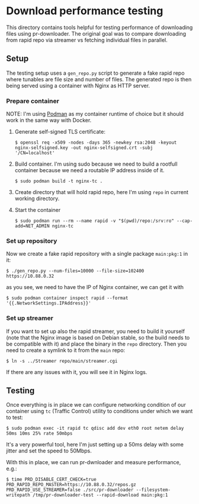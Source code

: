 Download performance testing
============================

This directory contains tools helpful for testing performance of downloading
files using pr-downloader. The original goal was to compare downloading from
rapid repo via streamer vs fetching individual files in parallel.

Setup
-----

The testing setup uses a `gen_repo.py` script to generate a fake rapid repo
where tunables are file size and number of files. The generated repo is then
being served using a container with Nginx as HTTP server.

### Prepare container

NOTE: I'm using [Podman](https://podman.io/) as my container runtime of choice
but it should work in the same way with Docker.

1. Generate self-signed TLS certificate:

   ```
   $ openssl req -x509 -nodes -days 365 -newkey rsa:2048 -keyout nginx-selfsigned.key -out nginx-selfsigned.crt -subj '/CN=localhost'
   ```

2. Build container. I'm using sudo because we need to build a rootfull container
   because we need a routable IP address inside of it.

   ```
   $ sudo podman build -t nginx-tc .
   ```

3. Create directory that will hold rapid repo, here I'm using `repo` in current
   working directory.
4. Start the container

   ```
   $ sudo podman run --rm --name rapid -v "$(pwd)/repo:/srv:ro" --cap-add=NET_ADMIN nginx-tc
   ```

### Set up repository

Now we create a fake rapid repository with a single package `main:pkg:1` in it:

```
$ ./gen_repo.py --num-files=10000 --file-size=102400 https://10.88.0.32
```

as you see, we need to have the IP of Nginx container, we can get it with

```
$ sudo podman container inspect rapid --format '{{.NetworkSettings.IPAddress}}'
```

### Set up streamer

If you want to set up also the rapid streamer, you need to build it yourself
(note that the Nginx image is based on Debian stable, so the build needs to be
compatible with it) and place the binary in the `repo` directory. Then you need
to create a symlink to it from the `main` repo:

```
$ ln -s ../Streamer repo/main/streamer.cgi
```

If there are any issues with it, you will see it in Nginx logs.

Testing
-------

Once everything is in place we can configure networking condition of our
container using `tc` (Traffic Control) utility to conditions under which we want
to test:

```
$ sudo podman exec -it rapid tc qdisc add dev eth0 root netem delay 50ms 10ms 25% rate 50mbps
```

It's a very powerful tool, here I'm just setting up a 50ms delay with some jitter
and set the speed to 50Mbps.

With this in place, we can run pr-dwnloader and measure performance, e.g.:

```
$ time PRD_DISABLE_CERT_CHECK=true PRD_RAPID_REPO_MASTER=https://10.88.0.32/repos.gz PRD_RAPID_USE_STREAMER=false ./src/pr-downloader --filesystem-writepath /tmp/pr-downloader-test --rapid-download main:pkg:1
```
